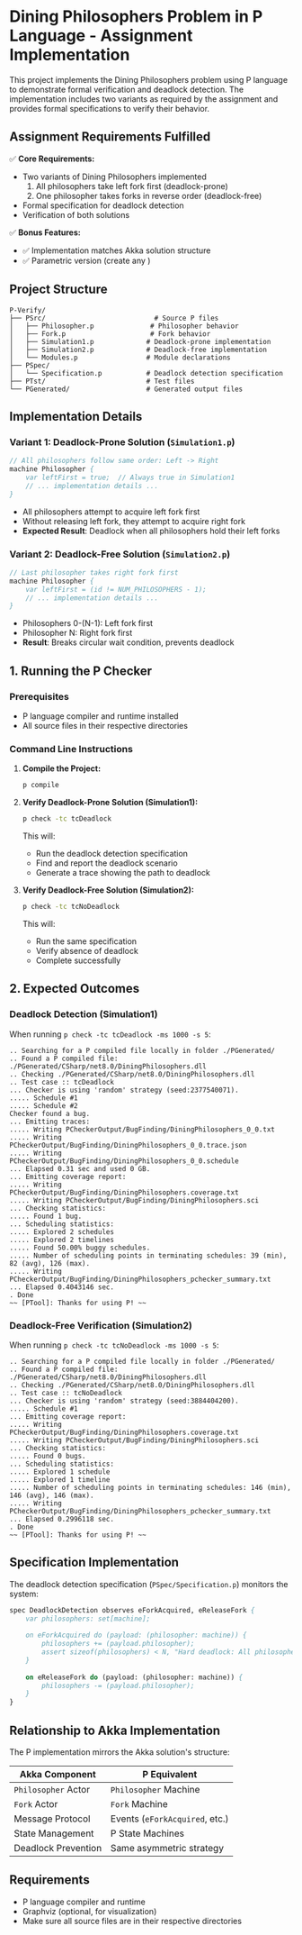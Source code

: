 # Dining Philosophers Problem in P Language - Assignment Implementation

This project implements the Dining Philosophers problem using P language to demonstrate formal verification and deadlock detection. The implementation includes two variants as required by the assignment and provides formal specifications to verify their behavior.

## Assignment Requirements Fulfilled

✅ **Core Requirements:**
- Two variants of Dining Philosophers implemented
  1. All philosophers take left fork first (deadlock-prone)
  2. One philosopher takes forks in reverse order (deadlock-free)
- Formal specification for deadlock detection
- Verification of both solutions

✅ **Bonus Features:**
- ✅ Implementation matches Akka solution structure
- ✅ Parametric version (create any )

## Project Structure

```
P-Verify/
├── PSrc/                           # Source P files
│   ├── Philosopher.p              # Philosopher behavior
│   ├── Fork.p                     # Fork behavior
│   ├── Simulation1.p             # Deadlock-prone implementation
│   ├── Simulation2.p             # Deadlock-free implementation
│   └── Modules.p                 # Module declarations
├── PSpec/
│   └── Specification.p           # Deadlock detection specification
├── PTst/                         # Test files
└── PGenerated/                   # Generated output files
```

## Implementation Details

### Variant 1: Deadlock-Prone Solution (`Simulation1.p`)
```p
// All philosophers follow same order: Left -> Right
machine Philosopher {
    var leftFirst = true;  // Always true in Simulation1
    // ... implementation details ...
}
```
- All philosophers attempt to acquire left fork first
- Without releasing left fork, they attempt to acquire right fork
- **Expected Result**: Deadlock when all philosophers hold their left forks

### Variant 2: Deadlock-Free Solution (`Simulation2.p`)
```p
// Last philosopher takes right fork first
machine Philosopher {
    var leftFirst = (id != NUM_PHILOSOPHERS - 1);
    // ... implementation details ...
}
```
- Philosophers 0-(N-1): Left fork first
- Philosopher N: Right fork first
- **Result**: Breaks circular wait condition, prevents deadlock

## 1. Running the P Checker

### Prerequisites
- P language compiler and runtime installed
- All source files in their respective directories

### Command Line Instructions

1. **Compile the Project:**
   ```bash
   p compile
   ```

2. **Verify Deadlock-Prone Solution (Simulation1):**
   ```bash
   p check -tc tcDeadlock
   ```
   This will:
   - Run the deadlock detection specification
   - Find and report the deadlock scenario
   - Generate a trace showing the path to deadlock

3. **Verify Deadlock-Free Solution (Simulation2):**
   ```bash
   p check -tc tcNoDeadlock
   ```
   This will:
   - Run the same specification
   - Verify absence of deadlock
   - Complete successfully

## 2. Expected Outcomes

### Deadlock Detection (Simulation1)

When running `p check -tc tcDeadlock -ms 1000 -s 5`:

```
.. Searching for a P compiled file locally in folder ./PGenerated/
.. Found a P compiled file: ./PGenerated/CSharp/net8.0/DiningPhilosophers.dll
.. Checking ./PGenerated/CSharp/net8.0/DiningPhilosophers.dll
.. Test case :: tcDeadlock
... Checker is using 'random' strategy (seed:2377540071).
..... Schedule #1
..... Schedule #2
Checker found a bug.
... Emitting traces:
..... Writing PCheckerOutput/BugFinding/DiningPhilosophers_0_0.txt
..... Writing PCheckerOutput/BugFinding/DiningPhilosophers_0_0.trace.json
..... Writing PCheckerOutput/BugFinding/DiningPhilosophers_0_0.schedule
... Elapsed 0.31 sec and used 0 GB.
... Emitting coverage report:
..... Writing PCheckerOutput/BugFinding/DiningPhilosophers.coverage.txt
..... Writing PCheckerOutput/BugFinding/DiningPhilosophers.sci
... Checking statistics:
..... Found 1 bug.
... Scheduling statistics:
..... Explored 2 schedules
..... Explored 2 timelines
..... Found 50.00% buggy schedules.
..... Number of scheduling points in terminating schedules: 39 (min), 82 (avg), 126 (max).
..... Writing PCheckerOutput/BugFinding/DiningPhilosophers_pchecker_summary.txt
... Elapsed 0.4043146 sec.
. Done
~~ [PTool]: Thanks for using P! ~~
```

### Deadlock-Free Verification (Simulation2)

When running `p check -tc tcNoDeadlock -ms 1000 -s 5`:

```
.. Searching for a P compiled file locally in folder ./PGenerated/
.. Found a P compiled file: ./PGenerated/CSharp/net8.0/DiningPhilosophers.dll
.. Checking ./PGenerated/CSharp/net8.0/DiningPhilosophers.dll
.. Test case :: tcNoDeadlock
... Checker is using 'random' strategy (seed:3884404200).
..... Schedule #1
... Emitting coverage report:
..... Writing PCheckerOutput/BugFinding/DiningPhilosophers.coverage.txt
..... Writing PCheckerOutput/BugFinding/DiningPhilosophers.sci
... Checking statistics:
..... Found 0 bugs.
... Scheduling statistics:
..... Explored 1 schedule
..... Explored 1 timeline
..... Number of scheduling points in terminating schedules: 146 (min), 146 (avg), 146 (max).
..... Writing PCheckerOutput/BugFinding/DiningPhilosophers_pchecker_summary.txt
... Elapsed 0.2996118 sec.
. Done
~~ [PTool]: Thanks for using P! ~~
```



## Specification Implementation

The deadlock detection specification (`PSpec/Specification.p`) monitors the system:

```p
spec DeadlockDetection observes eForkAcquired, eReleaseFork {
    var philosophers: set[machine];
    
    on eForkAcquired do (payload: (philosopher: machine)) {
        philosophers += (payload.philosopher);
        assert sizeof(philosophers) < N, "Hard deadlock: All philosophers holding forks";
    }
    
    on eReleaseFork do (payload: (philosopher: machine)) {
        philosophers -= (payload.philosopher);
    }
}
```


## Relationship to Akka Implementation

The P implementation mirrors the Akka solution's structure:

| Akka Component | P Equivalent |
|----------------|--------------|
| `Philosopher` Actor | `Philosopher` Machine |
| `Fork` Actor | `Fork` Machine |
| Message Protocol | Events (`eForkAcquired`, etc.) |
| State Management | P State Machines |
| Deadlock Prevention | Same asymmetric strategy |

## Requirements

- P language compiler and runtime
- Graphviz (optional, for visualization)
- Make sure all source files are in their respective directories

